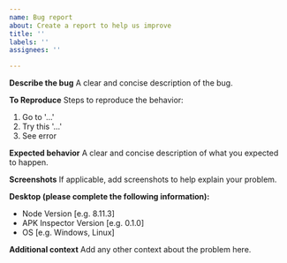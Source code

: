 ```yaml
---
name: Bug report
about: Create a report to help us improve
title: ''
labels: ''
assignees: ''

---
```


**Describe the bug**
A clear and concise description of the bug.

**To Reproduce**
Steps to reproduce the behavior:
1. Go to '...'
2. Try this '...'
3. See error

**Expected behavior**
A clear and concise description of what you expected to happen.

**Screenshots**
If applicable, add screenshots to help explain your problem.

**Desktop (please complete the following information):**
 - Node Version [e.g. 8.11.3]
 - APK Inspector Version [e.g. 0.1.0]
 - OS [e.g. Windows, Linux]

**Additional context**
Add any other context about the problem here.
